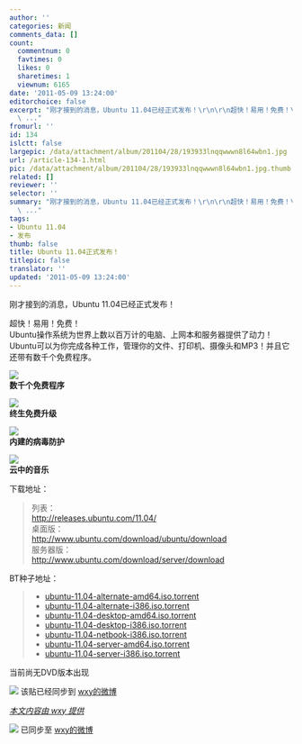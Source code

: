 ```yaml
---
author: ''
categories: 新闻
comments_data: []
count:
  commentnum: 0
  favtimes: 0
  likes: 0
  sharetimes: 1
  viewnum: 6165
date: '2011-05-09 13:24:00'
editorchoice: false
excerpt: "刚才接到的消息，Ubuntu 11.04已经正式发布！\r\n\r\n超快！易用！免费！\r\nUbuntu操作系统为世界上数以百万计的电脑、上网本和服务器提供了动力！\r\nUbuntu可以为你完成各种工作，管理你的文件、打印机、摄像头和MP3！并且它
  \ ..."
fromurl: ''
id: 134
islctt: false
largepic: /data/attachment/album/201104/28/193933lnqqwwwn8l64wbn1.jpg
url: /article-134-1.html
pic: /data/attachment/album/201104/28/193933lnqqwwwn8l64wbn1.jpg.thumb.jpg
related: []
reviewer: ''
selector: ''
summary: "刚才接到的消息，Ubuntu 11.04已经正式发布！\r\n\r\n超快！易用！免费！\r\nUbuntu操作系统为世界上数以百万计的电脑、上网本和服务器提供了动力！\r\nUbuntu可以为你完成各种工作，管理你的文件、打印机、摄像头和MP3！并且它
  \ ..."
tags:
- Ubuntu 11.04
- 发布
thumb: false
title: Ubuntu 11.04正式发布！
titlepic: false
translator: ''
updated: '2011-05-09 13:24:00'
---
```


刚才接到的消息，Ubuntu 11.04已经正式发布！  
   
 超快！易用！免费！  
 Ubuntu操作系统为世界上数以百万计的电脑、上网本和服务器提供了动力！  
 Ubuntu可以为你完成各种工作，管理你的文件、打印机、摄像头和MP3！并且它还带有数千个免费程序。  
   
 ![](/data/attachment/album/201104/28/193933lnqqwwwn8l64wbn1.jpg)  
 **数千个免费程序**  
   
 ![](/data/attachment/album/201104/28/193935sy4l3bh4bh1ycbbc.jpg)  
 **终生免费升级**  
   
 ![](/data/attachment/album/201104/28/193936lyvc36fwv91l1359.jpg)  
 **内建的病毒防护**  
   
 ![](/data/attachment/album/201104/28/19393800rpr8pf0s8p8w0s.jpg)  
 **云中的音乐**  
   
 下载地址：




> 列表：  
>  <http://releases.ubuntu.com/11.04/>  
>  桌面版：  
>  <http://www.ubuntu.com/download/ubuntu/download>  
>  服务器版：  
>  <http://www.ubuntu.com/download/server/download>



  
 BT种子地址：




> 
> * [ubuntu-11.04-alternate-amd64.iso.torrent](http://releases.ubuntu.com/11.04/ubuntu-11.04-alternate-amd64.iso.torrent)
> * [ubuntu-11.04-alternate-i386.iso.torrent](http://releases.ubuntu.com/11.04/ubuntu-11.04-alternate-i386.iso.torrent)
> * [ubuntu-11.04-desktop-amd64.iso.torrent](http://releases.ubuntu.com/11.04/ubuntu-11.04-desktop-amd64.iso.torrent)
> * [ubuntu-11.04-desktop-i386.iso.torrent](http://releases.ubuntu.com/11.04/ubuntu-11.04-desktop-i386.iso.torrent)
> * [ubuntu-11.04-netbook-i386.iso.torrent](http://releases.ubuntu.com/11.04/ubuntu-11.04-netbook-i386.iso.torrent)
> * [ubuntu-11.04-server-amd64.iso.torrent](http://releases.ubuntu.com/11.04/ubuntu-11.04-server-amd64.iso.torrent)
> * [ubuntu-11.04-server-i386.iso.torrent](http://releases.ubuntu.com/11.04/ubuntu-11.04-server-i386.iso.torrent)
> 
> 
> 



  
 当前尚无DVD版本出现  
   
   
   
  ![](http://linux.cn/xwb/images/bgimg/icon_logo.png) 该贴已经同步到 [wxy的微博](http://api.t.sina.com.cn/1747813575/statuses/9786340397)  
   
   
 


 


*[本文内容由 wxy 提供](thread-7135-1-1.html)*
 



![](http://linux.cn/xwb/images/bgimg/icon_logo.png) 已同步至 [wxy的微博](http://api.t.sina.com.cn/1747813575/statuses/10347235925)